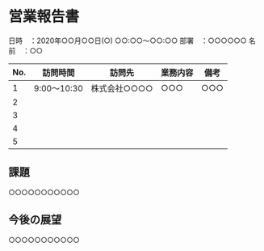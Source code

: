 # 営業報告書

日時　：2020年○○月○○日(○) ○○:○○〜○○:○○
部署　：○○○○○○
名前　：○○

| No. | 訪問時間 | 訪問先 | 業務内容 | 備考 |
|---|---|---|---|---|
| 1 | 9:00〜10:30 | 株式会社○○○○ | ○○○ | ○○○ |
| 2 |  |  |  |  |
| 3 |  |  |  |  |
| 4 |  |  |  |  |
| 5 |  |  |  |  |


## 課題

○○○○○○○○○○○


## 今後の展望

○○○○○○○○○○○